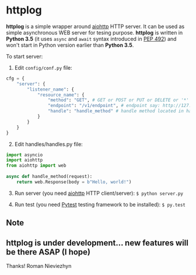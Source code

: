 # httplog
**httplog** is a simple wrapper around [aiohttp](http://aiohttp.readthedocs.org) HTTP server. It can be used as simple asynchronous WEB server for tesing purpose.
**httplog** is written in **Python 3.5** (it uses `async` and `await` syntax introduced in [PEP 492](https://docs.python.org/3/whatsnew/3.5.html?highlight=async#whatsnew-pep-492)) and won't start in Python version earlier than **Python 3.5**.

To start server:
1. Edit `config/conf.py` file:
```python
cfg = {
    "server": {
        "listener_name": {
            "resource_name": {
                "method": "GET", # GET or POST or PUT or DELETE or '*' - any (wildcard)
                "endpoint": "/v1/endpoint", # endpoint say: http://127.0.0.1:5000/v1/endpoint
                "handle": "handle_method" # handle method located in handles/handles.py (any calable - say async def) to process HTTP request
            }
        }
    }
}
```
2. Edit handles/handles.py file:
```python
import asyncio                                                                      
import aiohttp                                                                      
from aiohttp import web                                                                                                                           
                                                                                    
async def handle_method(request):                                                           
    return web.Response(body = b"Hello, world!")
```
3. Run server (you need [aiohttp](http://aiohttp.readthedocs.org) HTTP client/server):
`$ python server.py`

4. Run test (you need [Pytest](http://pytest.org) testing framework to be installed):
`$ py.test`

## Note
**httplog** is under development... new features will be there ASAP (I hope)
---
Thanks!
Roman Nieviezhyn

